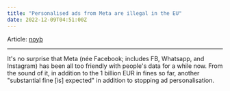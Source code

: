 ```yaml
---
title: "Personalised ads from Meta are illegal in the EU"
date: 2022-12-09T04:51:00Z
---
```


Article: [noyb](https://noyb.eu/en/noyb-win-personalized-ads-facebook-instagram-and-whatsapp-declared-illegal)

---

It's no surprise that Meta (née Facebook; includes FB, Whatsapp, and Instagram) has been all too friendly with people's data for a while now. From the sound of it, in addition to the 1 billion EUR in fines so far, another "substantial fine [is] expected" in addition to stopping ad personalisation.

